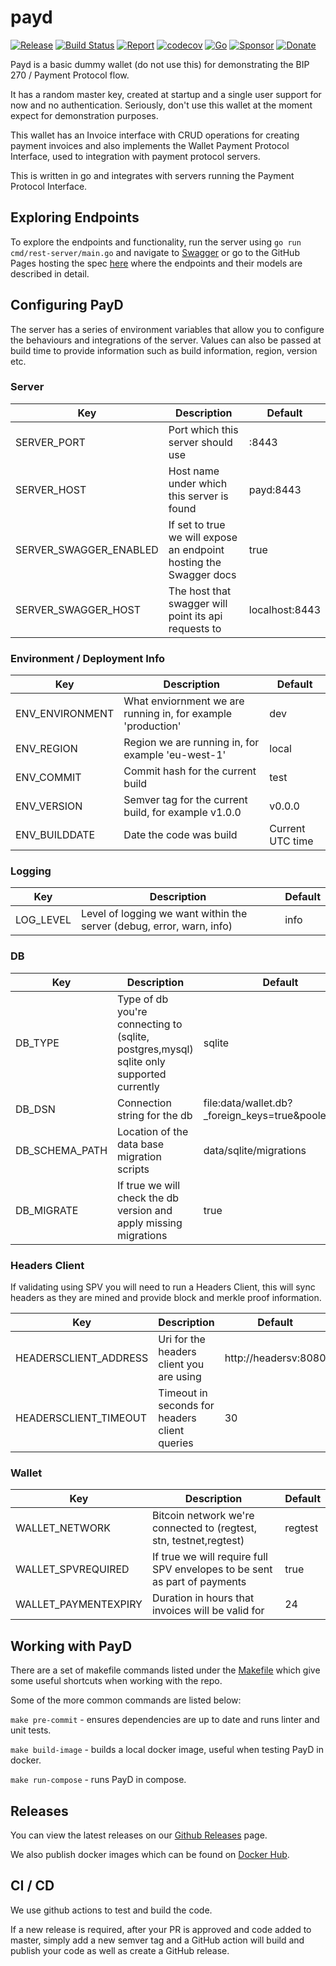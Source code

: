 # payd 

[![Release](https://img.shields.io/github/release-pre/libsv/payd.svg?logo=github&style=flat&v=1)](https://github.com/libsv/payd/releases)
[![Build Status](https://img.shields.io/github/workflow/status/libsv/payd/run-go-tests?logo=github&v=3)](https://github.com/libsv/payd/actions)
[![Report](https://goreportcard.com/badge/github.com/libsv/payd?style=flat&v=1)](https://goreportcard.com/report/github.com/libsv/payd)
[![codecov](https://codecov.io/gh/libsv/go-bt/branch/master/graph/badge.svg?v=1)](https://codecov.io/gh/libsv/payd)
[![Go](https://img.shields.io/github/go-mod/go-version/libsv/payd?v=1)](https://golang.org/)
[![Sponsor](https://img.shields.io/badge/sponsor-libsv-181717.svg?logo=github&style=flat&v=3)](https://github.com/sponsors/libsv)
[![Donate](https://img.shields.io/badge/donate-bitcoin-ff9900.svg?logo=bitcoin&style=flat&v=3)](https://gobitcoinsv.com/#sponsor)

Payd is a basic dummy wallet (do not use this) for demonstrating the BIP 270 / Payment Protocol flow.

It has a random master key, created at startup and a single user support for now and no authentication. Seriously, don't use this wallet at the moment expect for demonstration purposes.

This wallet has an Invoice interface with CRUD operations for creating payment invoices and also implements the Wallet Payment Protocol Interface, used to integration with payment protocol servers.

This is written in go and integrates with servers running the Payment Protocol Interface.

## Exploring Endpoints

To explore the endpoints and functionality, run the server using `go run cmd/rest-server/main.go` and navigate to [Swagger](http://localhost:8443/swagger/index.html) or go to the GitHub Pages hosting the spec [here](https://libsv.github.io/payd/) 
where the endpoints and their models are described in detail.

## Configuring PayD

The server has a series of environment variables that allow you to configure the behaviours and integrations of the server.
Values can also be passed at build time to provide information such as build information, region, version etc.

### Server

| Key                    | Description                                                        | Default       |
|------------------------|--------------------------------------------------------------------|---------------|
| SERVER_PORT            | Port which this server should use                                  | :8443         |
| SERVER_HOST            | Host name under which this server is found                         | payd:8443     |
| SERVER_SWAGGER_ENABLED | If set to true we will expose an endpoint hosting the Swagger docs | true          |
| SERVER_SWAGGER_HOST    | The host that swagger will point its api requests to               | localhost:8443|

### Environment / Deployment Info

| Key                 | Description                                                                | Default          |
|---------------------|----------------------------------------------------------------------------|------------------|
| ENV_ENVIRONMENT     | What enviornment we are running in, for example 'production'               | dev              |
| ENV_REGION          | Region we are running in, for example 'eu-west-1'                          | local            |
| ENV_COMMIT          | Commit hash for the current build                                          | test             |
| ENV_VERSION         | Semver tag for the current build, for example v1.0.0                       | v0.0.0           |
| ENV_BUILDDATE       | Date the code was build                                                    | Current UTC time |

### Logging

| Key       | Description                                                           | Default |
|-----------|-----------------------------------------------------------------------|---------|
| LOG_LEVEL | Level of logging we want within the server (debug, error, warn, info) | info    |

### DB

| Key         | Description                                              | Default |
|-------------|----------------------------------------------------------|---------|
| DB_TYPE   | Type of db you're connecting to (sqlite, postgres,mysql) sqlite only supported currently | sqlite    |
| DB_DSN   | Connection string for the db                     | file:data/wallet.db?_foreign_keys=true&pooled=true   |
| DB_SCHEMA_PATH | Location of the data base migration scripts | data/sqlite/migrations   |
| DB_MIGRATE   | If true we will check the db version and apply missing migrations  | true    |

### Headers Client

If validating using SPV you will need to run a Headers Client, this will sync headers as they are mined and provide 
block and merkle proof information.

| Key         | Description                                              | Default |
|-------------|----------------------------------------------------------|---------|
| HEADERSCLIENT_ADDRESS   | Uri for the headers client you are using | http://headersv:8080    |
| HEADERSCLIENT_TIMEOUT   | Timeout in seconds for headers client queries                     | 30   |

### Wallet

| Key         | Description                                              | Default |
|-------------|----------------------------------------------------------|---------|
| WALLET_NETWORK   | Bitcoin network we're connected to (regtest, stn, testnet,regtest) | regtest    |
| WALLET_SPVREQUIRED   | If true we will require full SPV envelopes to be sent as part of payments | true   |
| WALLET_PAYMENTEXPIRY | Duration in hours that invoices will be valid for | 24   |

## Working with PayD

There are a set of makefile commands listed under the [Makefile](Makefile) which give some useful shortcuts when working
with the repo.

Some of the more common commands are listed below:

`make pre-commit` - ensures dependencies are up to date and runs linter and unit tests.

`make build-image` - builds a local docker image, useful when testing PayD in docker.

`make run-compose` - runs PayD in compose.

## Releases

You can view the latest releases on our [Github Releases](https://github.com/libsv/payd/releases) page.

We also publish docker images which can be found on [Docker Hub](https://hub.docker.com/repository/docker/libsv/payd).

## CI / CD

We use github actions to test and build the code.

If a new release is required, after your PR is approved and code added to master, simply add a new semver tag and a GitHub action will build and publish your code as well as create a GitHub release.

